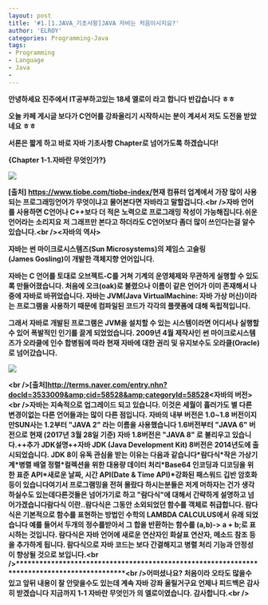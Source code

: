 ```yaml
---
layout: post
title: '#1.[1.JAVA_기초사항]JAVA 자바는 처음이시지요?'
author: 'ELROY'
categories: Programming-Java
tags:
- Programming
- Language
- Java
-
---
```



<script> location.href='https://cafe.naver.com/develoid/701273' ; </script>

<b>안녕하세요 진주에서 IT공부하고있는 18세 엘로이 라고 합니다 반갑습니다 ㅎㅎ</blockquote><p><b></p><b><p>오늘 카페 게시글 보다가 C언어를 강좌올리기 시작하시는 분이 계셔서 저도 도전을 받았네요 ㅎㅎ</p></blockquote><p><b></p><b><p>서론은 짧게 하고 바로 자바 기초사항 Chapter로 넘어가도록 하겠습니다!</p><p><b></p><p>{Chapter 1-1.자바란 무엇인가?}</p></blockquote><p><b></p><p><img src="https://cafeptthumb-phinf.pstatic.net/MjAxNzAzMjhfNjUg/MDAxNDkwNjk3MTUxNzk2.eegnIDplB_nPDijXYSMGKWEbhoqkV36Cw4oiMOVy20Eg.8cgkcDhDsUhZwE2sbZ6KlqT0C9vOJKXxyNwcLMtWHxQg.PNG.cksdid0404/1.png?type=w740"><b></p><p><b>[출처]&nbsp;<a href="https://www.tiobe.com/tiobe-index/">https://www.tiobe.com/tiobe-index/</a></blockquote><b><b></blockquote><b>현재 컴퓨터 업계에서 가장 많이 사용되는 프로그래밍언어가 무엇이냐고 물어본다면 자바라고 말할겁니다.</blockquote><b>&lt;br /&gt;</blockquote><b>자바 언어를 사용하면 C언어나 C++보다 더 적은 노력으로 프로그래밍 작성이 가능해집니다.쉬운 언어라는 소리지요 저 그래프만 본다고 하더라도 C언어보다 좀더 많이 쓰인다는걸 알수 있습니다.</blockquote><b>&lt;br /&gt;</blockquote><b>&lt;자바의 역사&gt;</blockquote><b><p>자바는 썬 마이크로시스템즈(Sun&nbsp;Microsystems)의 제임스 고슬링(James&nbsp;Gosling)이 개발한 객체지향 언어입니다.</p><p><b></p><p>자바는 C 언어를 토대로 오브젝트-C를 거쳐 기계의 운영체제와 무관하게 실행할 수 있도록 만들어졌습니다. 처음에 오크(oak)로 불렸으나 이름이 같은 언어가 이미 존재해서 나중에 자바로 바뀌었습니다. 자바는&nbsp;JVM(Java&nbsp;VirtualMachine: 자바 가상 머신)이라는 프로그램을 사용하기 때문에 컴파일된 코드가 각각의 플랫폼에 대해 독립적입니다.</p><p><b></p><p><b></p><p>그래서 자바로 개발된 프로그램은&nbsp;JVM을 설치할 수 있는 시스템이라면 어디서나 실행할 수 있어 폭발적인 인기를 끌게 되었었습니다. 2009년 4월 제작사인 썬 마이크로시스템즈가 오라클에 인수 합병됨에 따라 현재 자바에 대한 권리 및&nbsp;유지보수도 오라클(Oracle)로 넘어갔습니다.</p><p><b></p><p><img src="https://cafeptthumb-phinf.pstatic.net/MjAxNzAzMjhfMjI3/MDAxNDkwNjk4NDA1NzU4.U_8NBT44CwHnPy2blC-22WQWSyCG6273Tlye7dYbEQwg.g3Hbblr4WxXAeLs3FoKZ2efjShC9ZOLtPWCrHrbxWIQg.PNG.cksdid0404/2.png?type=w740"><b></p></blockquote><b>&lt;br /&gt;</blockquote><b>[출처]<a href="http://terms.naver.com/entry.nhn?docId=3533009&amp;cid=58528&amp;categoryId=58528">http://terms.naver.com/entry.nhn?docId=3533009&amp;cid=58528&amp;categoryId=58528</a></blockquote><b><b></blockquote><b><b></blockquote><b>&lt;자바의 버전&gt;</blockquote><b>&lt;br /&gt;</blockquote><b>자바는 지속적으로 업그레이드 되고 있습니다. 이것은 세월이 흘러가도 별 다른 변경이</blockquote><b>없는 다른 언어들과는 많이 다른 점입니다. 자바의 내부 버전은 1.0~1.8 버전이지만SUN사는 1.2부터 "JAVA 2" 라는 이름을 사용했습니다 1.6버전부터 "JAVA 6" 버전으로&nbsp;현재 (2017년 3월 28일 기준) 자바 1.8버전은 "JAVA 8" 로 불리우고 있습니다.</blockquote><b><b></blockquote><b>++추가 JDK설명++</blockquote><b>자바 JDK&nbsp;(Java Development Kit)&nbsp;8버전은 2014년도에 출시되었습니다.</blockquote><b>&nbsp;JDK 8이 유독 관심을 받는 이유는 다음과 같습니다</blockquote><b><b></blockquote><b>*람다식</blockquote><b>*작은 가상기계</blockquote><b>*병렬 배열 정렬</blockquote><b>*컬렉션을 위한 대용량 데이터 처리</blockquote><b>*Base64 인코딩과 디코딩을 위한 표준 API</blockquote><b>*새로운 날짜, 시간 API(Date &amp; Time API)</blockquote><b>*강화된 패스워드 깁반 암호화 등이 있습니다</blockquote><b>여기서 프로그램밍을 전혀 몰랐다 하시는분들은 저게 머하자는 건가 생각하실수도 있는데</blockquote><b>다른것들은 넘어가기로 하고 "람다식"에 대해서 간략하게 설명하고 넘어가겠습니다</blockquote><b><b></blockquote><b>람다식 이란..</blockquote><b>람다식은 그동안 소외되었던 함수를 객체로 취급합니다. 람다식은 기본적으로 함수를 표현하는 방법인 수학의 LAMBDA CALCULUS에서 유래 되었습니다 예를 들어서 두개의 정수를</blockquote><b>받아서 그 합을 반환하는 함수를 (a,b)-&gt; a + b;로 표시하는 것입니다. 람다식은 자바&nbsp;</blockquote><b>언어에 새로운 연산자인 화살표 연산자, 메소드 참조 등을 추가하게 됩니다. 람다식으로 자바 코드는 보다 간결해지고 병렬 처리 기능과 안정성이 향상될 것으로 보입니다.</blockquote><b>&lt;br /&gt;</blockquote><b>********************************************************************************************</blockquote><b>&lt;br /&gt;</blockquote><b><b>어떠셨나요? 처음이라 오타도 많을수 있고 앞뒤 내용이 잘 안맞을수도 있는데 계속 자바 강좌 올릴거구요 언제나 피드백은 감사히 받겠습니다 지금까지 1-1 자바란 무엇인가 의 엘로이였습니다. 감사합니다.</b></blockquote><b>&lt;br /&gt;</blockquote></p>
